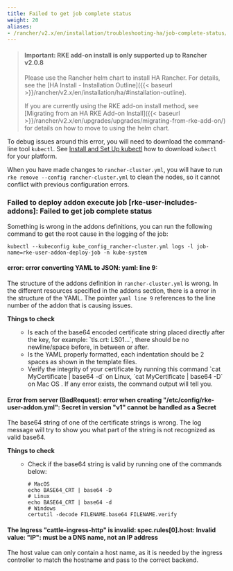 ```yaml
---
title: Failed to get job complete status
weight: 20
aliases:
- /rancher/v2.x/en/installation/troubleshooting-ha/job-complete-status/
---
```


> #### **Important: RKE add-on install is only supported up to Rancher v2.0.8**
>
>Please use the Rancher helm chart to install HA Rancher. For details, see the [HA Install - Installation Outline]({{< baseurl >}}/rancher/v2.x/en/installation/ha/#installation-outline).
>
>If you are currently using the RKE add-on install method, see [Migrating from an HA RKE Add-on Install]({{< baseurl >}}/rancher/v2.x/en/upgrades/upgrades/migrating-from-rke-add-on/) for details on how to move to using the helm chart.

To debug issues around this error, you will need to download the command-line tool `kubectl`. See [Install and Set Up kubectl](https://kubernetes.io/docs/tasks/tools/install-kubectl/) how to download `kubectl` for your platform.

When you have made changes to `rancher-cluster.yml`, you will have to run `rke remove --config rancher-cluster.yml` to clean the nodes, so it cannot conflict with previous configuration errors.

### Failed to deploy addon execute job [rke-user-includes-addons]: Failed to get job complete status

Something is wrong in the addons definitions, you can run the following command to get the root cause in the logging of the job:

```
kubectl --kubeconfig kube_config_rancher-cluster.yml logs -l job-name=rke-user-addon-deploy-job -n kube-system
```

#### error: error converting YAML to JSON: yaml: line 9:

The structure of the addons definition in `rancher-cluster.yml` is wrong. In the different resources specified in the addons section, there is a error in the structure of the YAML. The pointer  `yaml line 9` references to the line number of the addon that is causing issues.

<b>Things to check</b>
<ul>
<ul>
<li>Is each of the base64 encoded certificate string placed directly after the key, for example: `tls.crt: LS01...`, there should be no newline/space before, in between or after.</li>
<li>Is the YAML properly formatted, each indentation should be 2 spaces as shown in the template files.</li>
<li>Verify the integrity of your certificate by running this command `cat MyCertificate | base64 -d` on Linux, `cat MyCertificate | base64 -D` on Mac OS . If any error exists, the command output will tell you.
</ul>
</ul>

#### Error from server (BadRequest): error when creating "/etc/config/rke-user-addon.yml": Secret in version "v1" cannot be handled as a Secret

The base64 string of one of the certificate strings is wrong. The log message will try to show you what part of the string is not recognized as valid base64.

<b>Things to check</b>
<ul>
<ul>
<li>Check if the base64 string is valid by running one of the commands below:</li>

```
# MacOS
echo BASE64_CRT | base64 -D
# Linux
echo BASE64_CRT | base64 -d
# Windows
certutil -decode FILENAME.base64 FILENAME.verify
```

</ul>
</ul>

#### The Ingress "cattle-ingress-http" is invalid: spec.rules[0].host: Invalid value: "IP": must be a DNS name, not an IP address

The host value can only contain a host name, as it is needed by the ingress controller to match the hostname and pass to the correct backend.
